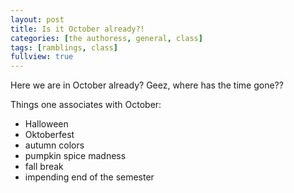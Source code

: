 ```yaml
---
layout: post
title: Is it October already?!
categories: [the authoress, general, class]
tags: [ramblings, class]
fullview: true
---
```


Here we are in October already? Geez, where has the time gone??

Things one associates with October:
 - Halloween
 - Oktoberfest
 - autumn colors
 - pumpkin spice madness
 - fall break
 - impending end of the semester


